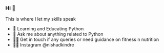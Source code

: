 ### Hi 👋
This is where I let my skills speak

- 🌱 Learning and Educating Python 
- 💬 Ask me about anything related to Python
- 🏋️‍♀️ Get in touch if any queries or need guidance on fitness n nutrition
- 🙋‍♂️ Instagram @nishadkindre
<!--
**nishadkindre/nishadkindre** is a ✨ _special_ ✨ repository because its `README.md` (this file) appears on your GitHub profile.

Here are some ideas to get you started:

- 🔭 I’m currently working on something 
- 🌱 I’m currently learning Python
- 👯 I’m looking to collaborate on ...
- 🤔 I’m looking for help with ...
- 💬 Ask me about anything related to 
- 📫 How to reach me: 
- ⚡ Fun fact: 
-->
